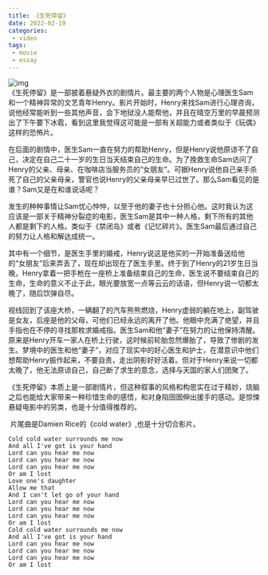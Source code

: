 ```yaml
---
title: 《生死停留》
date: 2022-02-19
categories:
 - video
tags:
 - movie
 - essay
---
```


![img](https://img2.baidu.com/it/u=3958952129,1987053530&fm=253&fmt=auto&app=138&f=JPEG?w=763&h=500)   
​    《生死停留》是一部披着悬疑外衣的剧情片。最主要的两个人物是心理医生Sam和一个精神异常的文艺青年Henry。影片开始时，Henry来找Sam进行心理咨询，说他经常能听到一些其他声音，会下地狱没人能帮他，并且在晴空万里的早晨预测出了下午要下冰雹，看到这里我觉得这可能是一部有关超能力或者类似于《玩偶》这样的恐怖片。

​       在后面的剧情中，医生Sam一直在努力的帮助Henry，但是Henry说他原谅不了自己，决定在自己二十一岁的生日当天结束自己的生命。为了挽救生命Sam访问了Henry的父亲、母亲、在咖啡店当服务员的“女朋友”。可据Henry说他自己亲手杀死了自己的父亲母亲，警官也说Henry的父亲母亲早已过世了。那么Sam看见的是谁？Sam又是在和谁说话呢？

​	  发生的种种事情让Sam忧心忡忡，以至于他的妻子也十分担心他。这时我认为这应该是一部关于精神分裂症的电影，医生Sam是其中一种人格，剩下所有的其他人都是剩下的人格。类似于《禁闭岛》或者《记忆碎片》。医生Sam最后通过自己的努力让人格和解达成统一。

​      其中有一个细节，是医生手里的婚戒，Henry说这是他买的一开始准备送给他的“女朋友”后来弄丢了，现在却出现在了医生手里。终于到了Henry的21岁生日当晚，Henry拿着一把手枪在一座桥上准备结束自己的生命，医生说不要结束自己的生命，生命的意义不止于此，眼光要放宽一点等云云的话语，但Henry说一切都太晚了，随后饮弹自尽。

​        视线回到了该座大桥，一辆翻了的汽车熊熊燃烧，Henry虚弱的躺在地上，副驾驶是女友，后座是他的父母，可他们已经永远的离开了他。他眼中充满了绝望，并且手指也在不停的寻找那枚求婚戒指。医生Sam和他“妻子”在努力的让他保持清醒。原来是Henry开车一家人在桥上行驶，这时候前轮胎忽然爆胎了，导致了惨剧的发生。梦境中的医生和他“妻子”，对应了现实中的好心医生和护士，在潜意识中他们想帮助Henry振作起来，不要自责，走出阴影好好活着。但对于Henry来说一切都太晚了，他无法原谅自己，自己断了求生的意念，选择与天国的家人们团聚了。

​       《生死停留》本质上是一部剧情片，但这种叙事的风格和构思实在过于精妙，烧脑之后也能给大家带来一种珍惜生命的感悟，和对身陷囹圄伸出援手的感动。是惊悚悬疑电影中的另类，也是十分值得推荐的。

​          片尾曲是Damien Rice的《cold water》,也是十分切合影片。

```
Cold cold water surrounds me now
And all I've got is your hand
Lord can you hear me now
Lord can you hear me now
Lord can you hear me now
Or am I lost
Love one's daughter
Allow me that
And I can't let go of your hand
Lord can you hear me now
Lord can you hear me now
Lord can you hear me now
Or am I lost
Cold cold water surrounds me now
And all I've got is your hand
Lord can you hear me now
Lord can you hear me now
Lord can you hear me now
Or am I lost
```

​        